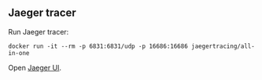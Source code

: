 ## Jaeger tracer

Run Jaeger tracer:
```
docker run -it --rm -p 6831:6831/udp -p 16686:16686 jaegertracing/all-in-one
```

Open [Jaeger UI](http://localhost:16686/search).
